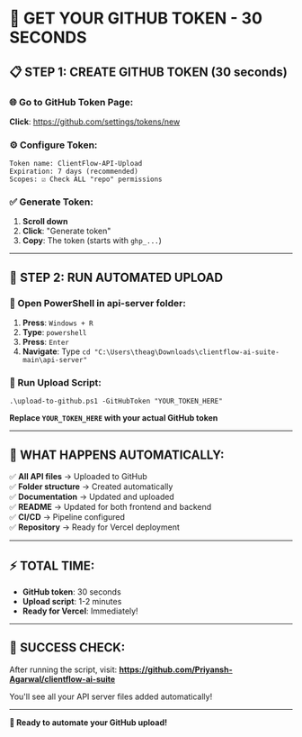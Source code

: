 # 🔑 **GET YOUR GITHUB TOKEN - 30 SECONDS**

## 📋 **STEP 1: CREATE GITHUB TOKEN (30 seconds)**

### **🌐 Go to GitHub Token Page:**
**Click**: https://github.com/settings/tokens/new

### **⚙️ Configure Token:**
```
Token name: ClientFlow-API-Upload
Expiration: 7 days (recommended)
Scopes: ☑️ Check ALL "repo" permissions
```

### **✅ Generate Token:**
1. **Scroll down**
2. **Click**: "Generate token"
3. **Copy**: The token (starts with `ghp_...`)

---

## 🚀 **STEP 2: RUN AUTOMATED UPLOAD**

### **🔧 Open PowerShell in api-server folder:**
1. **Press**: `Windows + R`
2. **Type**: `powershell`
3. **Press**: `Enter`
4. **Navigate**: Type `cd "C:\Users\theag\Downloads\clientflow-ai-suite-main\api-server"`

### **🏃 Run Upload Script:**
```powerscript
.\upload-to-github.ps1 -GitHubToken "YOUR_TOKEN_HERE"
```

**Replace `YOUR_TOKEN_HERE` with your actual GitHub token**

---

## 🎯 **WHAT HAPPENS AUTOMATICALLY:**

✅ **All API files** → Uploaded to GitHub  
✅ **Folder structure** → Created automatically  
✅ **Documentation** → Updated and uploaded  
✅ **README** → Updated for both frontend and backend  
✅ **CI/CD** → Pipeline configured  
✅ **Repository** → Ready for Vercel deployment  

---

## ⚡ **TOTAL TIME:**

- **GitHub token**: 30 seconds
- **Upload script**: 1-2 minutes  
- **Ready for Vercel**: Immediately!

---

## 🎉 **SUCCESS CHECK:**
After running the script, visit:
**https://github.com/Priyansh-Agarwal/clientflow-ai-suite**

You'll see all your API server files added automatically!

---

**🚀 Ready to automate your GitHub upload!**
